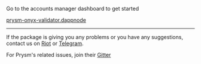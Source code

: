 Go to the accounts manager dashboard to get started

[prysm-onyx-validator.dappnode](http://prysm-onyx-validator.dappnode/)

---

If the package is giving you any problems or you have any suggestions, contact us on [Riot](https://riot.im/app/#/room/#DAppNode:matrix.org) or [Telegram](https://t.me/dappnode).

For Prysm's related issues, join their [Gitter](https://gitter.im/prysmaticlabs/prysm)
